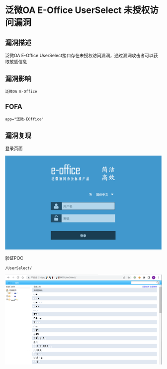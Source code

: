 # 泛微OA E-Office UserSelect 未授权访问漏洞

## 漏洞描述

泛微OA E-Office UserSelect接口存在未授权访问漏洞，通过漏洞攻击者可以获取敏感信息

## 漏洞影响

```
泛微OA E-Office
```

## FOFA

```
app="泛微-EOffice"
```

## 漏洞复现

登录页面

![image-20220520134445854](./images/202205201344907.png)

验证POC

```
/UserSelect/
```

![image-20220520140409297](./images/202205201404369.png)